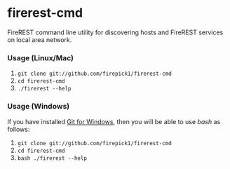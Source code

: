 firerest-cmd
===============

FireREST command line utility for discovering hosts and FireREST services on local area network.

### Usage (Linux/Mac)

1. `git clone git://github.com/firepick1/firerest-cmd`
2. `cd firerest-cmd`
3. `./firerest --help`

### Usage (Windows)
If you have installed [Git for Windows](http://git-scm.com/download/win), 
then you will be able to use _bash_ as follows:

1. `git clone git://github.com/firepick1/firerest-cmd`
2. `cd firerest-cmd`
3. `bash ./firerest --help`
